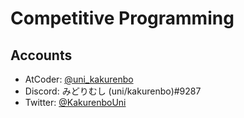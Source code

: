 # Competitive Programming

## Accounts
- AtCoder: [@uni_kakurenbo](https://atcoder.jp/users/uni_kakurenbo)
- Discord: みどりむし (uni/kakurenbo)#9287
- Twitter: [@KakurenboUni](https://twitter.com/KakurenboUni)
